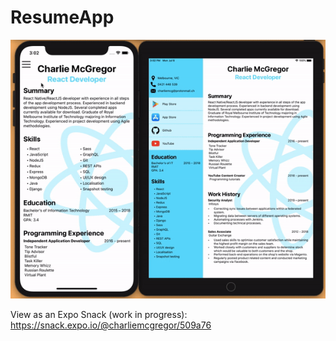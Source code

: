 # ResumeApp

![alt text](https://github.com/charliemcg/ResumeApp/blob/master/ezgif.com-video-to-gif.gif "Preview")

View as an Expo Snack (work in progress): https://snack.expo.io/@charliemcgregor/509a76
